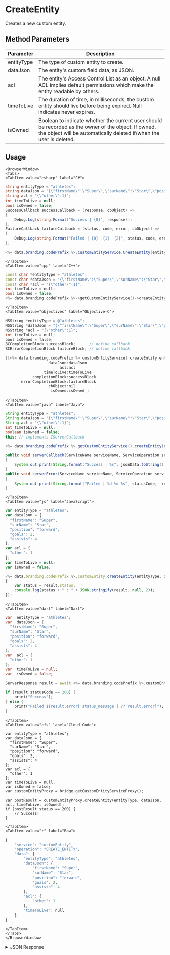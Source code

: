 # CreateEntity

Creates a new custom entity.

<PartialServop service_name="customEntity" operation_name="CREATE_ENTITY" />

## Method Parameters
Parameter | Description
--------- | -----------
entityType | The type of custom entity to create. 
dataJson | The entity's custom field data, as JSON. 
acl | The entity's Access Control List as an object. A null ACL implies default permissions which make the entity readable by others. 
timeToLive | The duration of time, in milliseconds, the custom entity should live before being expired. Null indicates never expires. 
isOwned | Boolean to indicate whether the current user should be recorded as the owner of the object. If owned, the object will be automatically deleted if/when the user is deleted.

## Usage

```mdx-code-block
<BrowserWindow>
<Tabs>
<TabItem value="csharp" label="C#">
```

```csharp
string entityType = "athletes";
string dataJson = "{\"firstName\":\"Super\",\"surName\":\"Star\",\"position\":\"forward\",\"goals\":2,\"assists\":4}";
string acl = "{\"other\":1}";
int timeToLive = null;
bool isOwned = false;
SuccessCallback successCallback = (response, cbObject) =>
{
    Debug.Log(string.Format("Success | {0}", response));
};
FailureCallback failureCallback = (status, code, error, cbObject) =>
{
    Debug.Log(string.Format("Failed | {0}  {1}  {2}", status, code, error));
};

<%= data.branding.codePrefix %>.CustomEntityService.CreateEntity(entityType, dataJson, acl, timeToLive, isOwned, successCallback, failureCallback);
```

```mdx-code-block
</TabItem>
<TabItem value="cpp" label="C++">
```

```cpp
const char *entityType = "athletes";
const char *dataJson = "{\"firstName\":\"Super\",\"surName\":\"Star\",\"position\":\"forward\",\"goals\":2,\"assists\":4}";
const char *acl = "{\"other\":1}";
int timeToLive = null;
bool isOwned = false;
<%= data.branding.codePrefix %>->getCustomEntityService()->createEntity(entityType, dataJson, acl, timeToLive, isOwned, this);
```

```mdx-code-block
</TabItem>
<TabItem value="objectivec" label="Objective-C">
```

```objectivec
NSString *entityType = @"athletes";
NSString *dataJson = "{\"firstName\":\"Super\",\"surName\":\"Star\",\"position\":\"forward\",\"goals\":2,\"assists\":4}";
NSString *acl = "{\"other\":1}";
int timeToLive = null;
bool isOwned = false;
BCCompletionBlock successBlock;      // define callback
BCErrorCompletionBlock failureBlock; // define callback

[[<%= data.branding.codePrefix %> customEntityService] createEntity:entityType
                   dataJson:dataJson
                        acl:acl
                 timeToLive:timeToLive
            completionBlock:successBlock
       errorCompletionBlock:failureBlock
                   cbObject:nil
                    isOwned:isOwned];
```

```mdx-code-block
</TabItem>
<TabItem value="java" label="Java">
```

```java
String entityType = "athletes";
String dataJson = "{\"firstName\":\"Super\",\"surName\":\"Star\",\"position\":\"forward\",\"goals\":2,\"assists\":4}";
String acl = "{\"other\":1}";
int timeToLive = null;
boolean isOwned = false;
this; // implements IServerCallback

<%= data.branding.codePrefix %>.getCustomEntityService().createEntity(entityType, dataJson, acl, timeToLive, isOwned, this);

public void serverCallback(ServiceName serviceName, ServiceOperation serviceOperation, JSONObject jsonData)
{
    System.out.print(String.format("Success | %s", jsonData.toString()));
}
public void serverError(ServiceName serviceName, ServiceOperation serviceOperation, int statusCode, int reasonCode, String jsonError)
{
    System.out.print(String.format("Failed | %d %d %s", statusCode,  reasonCode, jsonError.toString()));
}
```

```mdx-code-block
</TabItem>
<TabItem value="js" label="JavaScript">
```

```javascript
var entityType = "athletes";
var dataJson = {
  "firstName": "Super",
  "surName": "Star",
  "position": "forward",
  "goals": 2,
  "assists": 4
};
var acl = {
  "other": 1
};
var timeToLive = null;
var isOwned = false;

<%= data.branding.codePrefix %>.customEntity.createEntity(entityType, dataJson, acl, timeToLive, isOwned, result =>
{
    var status = result.status;
    console.log(status + " : " + JSON.stringify(result, null, 2));
});
```

```mdx-code-block
</TabItem>
<TabItem value="dart" label="Dart">
```

```dart
var  entityType = "athletes";
var  dataJson = {
  "firstName": "Super",
  "surName": "Star",
  "position": "forward",
  "goals": 2,
  "assists": 4
};
var  acl = {
  "other": 1
};
var  timeToLive = null;
var  isOwned = false;

ServerResponse result = await <%= data.branding.codePrefix %>.customEntityService.createEntity(entityType:entityType, dataJson:dataJson, acl:acl, timeToLive:timeToLive, isOwned:isOwned);

if (result.statusCode == 200) {
    print("Success");
} else {
    print("Failed ${result.error['status_message'] ?? result.error}");
}
```

```mdx-code-block
</TabItem>
<TabItem value="cfs" label="Cloud Code">
```

```cfscript
var entityType = "athletes";
var dataJson = {
  "firstName": "Super",
  "surName": "Star",
  "position": "forward",
  "goals": 2,
  "assists": 4
};
var acl = {
  "other": 1
};
var timeToLive = null;
var isOwned = false;
var customEntityProxy = bridge.getCustomEntityServiceProxy();

var postResult = customEntityProxy.createEntity(entityType, dataJson, acl, timeToLive, isOwned);
if (postResult.status == 200) {
    // Success!
}
```

```mdx-code-block
</TabItem>
<TabItem value="r" label="Raw">
```

```r
{
	"service": "customEntity",
	"operation": "CREATE_ENTITY",
	"data": {
		"entityType": "athletes",
		"dataJson": {
			"firstName": "Super",
			"surName": "Star",
			"position": "forward",
			"goals": 2,
			"assists": 4
		},
		"acl": {
			"other": 1
		},
		"timeToLive": null
	}
}
```

```mdx-code-block
</TabItem>
</Tabs>
</BrowserWindow>
```

<details>
<summary>JSON Response</summary>

```json
{
  "status": 200,
  "data": {
    "entityId": "8469e360-0b24-4c87-xxxx-89fd0e3ee436",
    "version": 1,
    "acl": {
      "other": 1
    },
    "ownerId": null,
    "expiresAt": null,
    "timeToLive": null,
    "createdAt": 1573532801958,
    "updatedAt": 1573532801958
  }
}
```
</details>

